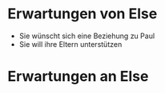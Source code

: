 # Erwartungen von Else
+ Sie wünscht sich eine Beziehung zu Paul
+ Sie will ihre Eltern unterstützen
# Erwartungen an Else